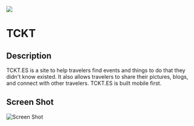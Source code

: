 ![](https://www.codeship.io/projects/dde41910-0539-0131-b34f-0619d11e1991/status)

TCKT
===

Description
---
TCKT.ES is a site to help travelers find events and things to do that they didn't know existed.  It also allows travelers to share their pictures, blogs, and connect with other travelers.  TCKT.ES is built mobile first.

Screen Shot
---

![Screen Shot](http://i.imgur.com/zEOQFT8.jpg?1)
